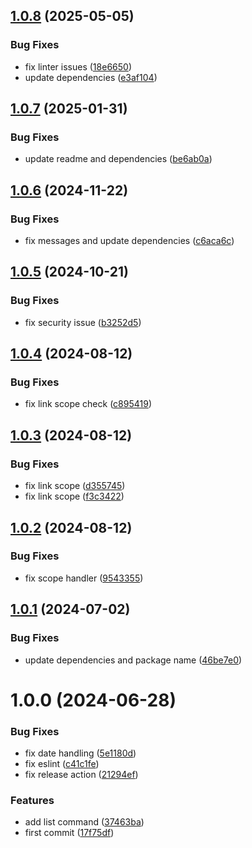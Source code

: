 ## [1.0.8](https://github.com/commercelayer/commercelayer-cli-plugin-links/compare/v1.0.7...v1.0.8) (2025-05-05)


### Bug Fixes

* fix linter issues ([18e6650](https://github.com/commercelayer/commercelayer-cli-plugin-links/commit/18e6650dcbc1d99d46c5f7bd20a7b2ecd74e3fa0))
* update dependencies ([e3af104](https://github.com/commercelayer/commercelayer-cli-plugin-links/commit/e3af1041c0c7d07ff848d85e3a5cf00308a6e124))

## [1.0.7](https://github.com/commercelayer/commercelayer-cli-plugin-links/compare/v1.0.6...v1.0.7) (2025-01-31)


### Bug Fixes

* update readme and dependencies ([be6ab0a](https://github.com/commercelayer/commercelayer-cli-plugin-links/commit/be6ab0ad46254af3713a9c74d16ecaa000b81203))

## [1.0.6](https://github.com/commercelayer/commercelayer-cli-plugin-links/compare/v1.0.5...v1.0.6) (2024-11-22)


### Bug Fixes

* fix messages and update dependencies ([c6aca6c](https://github.com/commercelayer/commercelayer-cli-plugin-links/commit/c6aca6c6218a01c00de88aa562b0b1e45a087a3d))

## [1.0.5](https://github.com/commercelayer/commercelayer-cli-plugin-links/compare/v1.0.4...v1.0.5) (2024-10-21)


### Bug Fixes

* fix security issue ([b3252d5](https://github.com/commercelayer/commercelayer-cli-plugin-links/commit/b3252d527fdcb033fd24418cd4cde4a9381a2893))

## [1.0.4](https://github.com/commercelayer/commercelayer-cli-plugin-links/compare/v1.0.3...v1.0.4) (2024-08-12)


### Bug Fixes

* fix link scope check ([c895419](https://github.com/commercelayer/commercelayer-cli-plugin-links/commit/c89541981e9a006aae9c4868119270db76ea7bbf))

## [1.0.3](https://github.com/commercelayer/commercelayer-cli-plugin-links/compare/v1.0.2...v1.0.3) (2024-08-12)


### Bug Fixes

* fix link scope ([d355745](https://github.com/commercelayer/commercelayer-cli-plugin-links/commit/d355745e83b2a5fd2f888e1dbcd96646e3dd7938))
* fix link scope ([f3c3422](https://github.com/commercelayer/commercelayer-cli-plugin-links/commit/f3c3422638f72c6ea800cae05598ad7a70f67ef3))

## [1.0.2](https://github.com/commercelayer/commercelayer-cli-plugin-links/compare/v1.0.1...v1.0.2) (2024-08-12)


### Bug Fixes

* fix scope handler ([9543355](https://github.com/commercelayer/commercelayer-cli-plugin-links/commit/9543355dd8a6c0781e6d6008ba10b3be24b53bdf))

## [1.0.1](https://github.com/commercelayer/commercelayer-cli-plugin-links/compare/v1.0.0...v1.0.1) (2024-07-02)


### Bug Fixes

* update dependencies and package name ([46be7e0](https://github.com/commercelayer/commercelayer-cli-plugin-links/commit/46be7e056536fb413d6138c1b6a75f00e9959bee))

# 1.0.0 (2024-06-28)


### Bug Fixes

* fix date handling ([5e1180d](https://github.com/commercelayer/commercelayer-cli-plugin-links/commit/5e1180dfc11b22587cc15a0d79134114d9cb0fca))
* fix eslint ([c41c1fe](https://github.com/commercelayer/commercelayer-cli-plugin-links/commit/c41c1fea1fab220787570d5e5ecb0d9d2b8441ae))
* fix release action ([21294ef](https://github.com/commercelayer/commercelayer-cli-plugin-links/commit/21294efbd74910abac52257b1fcfdeb724ceb6b7))


### Features

* add list command ([37463ba](https://github.com/commercelayer/commercelayer-cli-plugin-links/commit/37463ba926d066c09f4158e7ae57eb355abcd02e))
* first commit ([17f75df](https://github.com/commercelayer/commercelayer-cli-plugin-links/commit/17f75df75111c3746db7f3d0f0d320871ab7f9c6))
